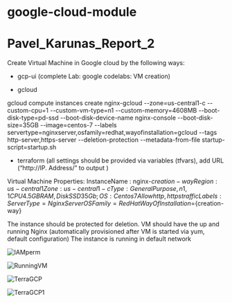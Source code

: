 # google-cloud-module

# Pavel_Karunas_Report_2

   Create Virtual Machine in Google cloud by the following ways:
 * gcp-ui (complete Lab: google codelabs: VM creation)

 * gcloud

gcloud compute instances create nginx-gcloud --zone=us-central1-c --custom-cpu=1 --custom-vm-type=n1 --custom-memory=4608MB --boot-disk-type=pd-ssd --boot-disk-device-name nginx-console --boot-disk-size=35GB --image=centos-7 --labels servertype=nginxserver,osfamily=redhat,wayofinstallation=gcloud --tags http-server,https-server --deletion-protection --metadata-from-file startup-script=startup.sh

 * terraform (all settings should be provided via variables (tfvars), add URL (“http://IP. Address/” to output )

Virtual Machine Properties:
InstanceName : nginx-${creation-way}
Region: us-central1
Zone: us-central1-c
Type: General Purpose, n1, 1CPU 4.5GB RAM, Disk SSD 35Gb;
OS: Centos7
Allow http,https traffic
Labels: 
ServerType=NginxServer
OSFamily=RedHat
WayOfInstallation=${creation-way}

The instance should be protected for deletion.
VM should have the up and running Nginx (automatically provisioned after VM is started via yum, default configuration)
The instance is running in default network

![IAMperm](https://github.com/MNT-Lab/google-cloud-module/blob/pkarunas/Day2/Screnshots/1.png)

![RunningVM](https://github.com/MNT-Lab/google-cloud-module/blob/pkarunas/Day2/Screnshots/2.png)
	
![TerraGCP](https://github.com/MNT-Lab/google-cloud-module/blob/pkarunas/Day2/Screnshots/3.png)

![TerraGCP1](https://github.com/MNT-Lab/google-cloud-module/blob/pkarunas/Day2/Screnshots/4.png)
